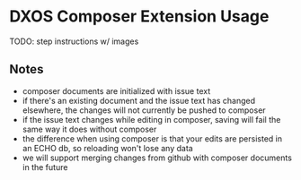# DXOS Composer Extension Usage

TODO: step instructions w/ images

## Notes

- composer documents are initialized with issue text
- if there's an existing document and the issue text has changed elsewhere, the changes will not currently be pushed to composer
- if the issue text changes while editing in composer, saving will fail the same way it does without composer
- the difference when using composer is that your edits are persisted in an ECHO db, so reloading won't lose any data
- we will support merging changes from github with composer documents in the future
